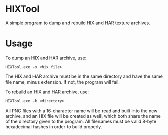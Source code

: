# HIXTool
A simple program to dump and rebuild HIX and HAR texture archives.

# Usage

To dump an HIX and HAR archive, use:
```
HIXTool.exe -x <hix file>
```
The HIX and HAR archive must be in the same directory and have the same file name, minus extension. If not, the program will fail.

To rebuild an HIX and HAR archive, use:
```
HIXTool.exe -b <directory>
```
All PNG files with a 16-character name will be read and built into the new archive, and an HIX file will be created as well, which both share the name of the directory given to the program. All filenames must be valid 8-byte hexadecimal hashes in order to build properly.
